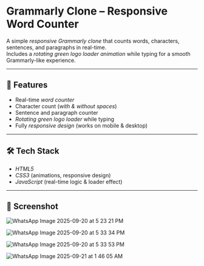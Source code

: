 # Grammarly Clone – Responsive Word Counter  

A simple *responsive Grammarly clone* that counts words, characters, sentences, and paragraphs in real-time.  
Includes a *rotating green logo loader animation* while typing for a smooth Grammarly-like experience.  

---

## 🚀 Features  
- Real-time *word counter*  
- Character count (*with & without spaces*)  
- Sentence and paragraph counter  
- *Rotating green logo loader* while typing  
- Fully *responsive design* (works on mobile & desktop)  

---

## 🛠 Tech Stack  
- *HTML5*  
- *CSS3* (animations, responsive design)  
- *JavaScript* (real-time logic & loader effect)  

---

## 📸 Screenshot  
![WhatsApp Image 2025-09-20 at 5 23 21 PM](https://github.com/user-attachments/assets/d4269201-51a7-444a-836d-b3e62ec82ccc)

![WhatsApp Image 2025-09-20 at 5 33 34 PM](https://github.com/user-attachments/assets/a9aad209-f22c-45c3-a439-559b8195c48a)

![WhatsApp Image 2025-09-20 at 5 33 53 PM](https://github.com/user-attachments/assets/2b1b0321-6971-433d-ab3c-45f0b97b192d)

![WhatsApp Image 2025-09-21 at 1 46 05 AM](https://github.com/user-attachments/assets/cd93aed1-b317-4721-805c-a24d7f96160f)



